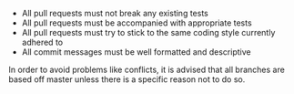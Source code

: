 - All pull requests must not break any existing tests
- All pull requests must be accompanied with appropriate tests
- All pull requests must try to stick to the same coding style currently adhered to
- All commit messages must be well formatted and descriptive

In order to avoid problems like conflicts, it is advised that all branches are based off master unless there is a specific reason not to do so.
